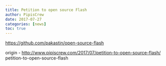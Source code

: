 ```yaml
---
title: Petition to open source Flash
author: PipisCrew
date: 2017-07-27
categories: [news]
toc: true
---
```


https://github.com/pakastin/open-source-flash

origin - http://www.pipiscrew.com/2017/07/petition-to-open-source-flash/ petition-to-open-source-flash